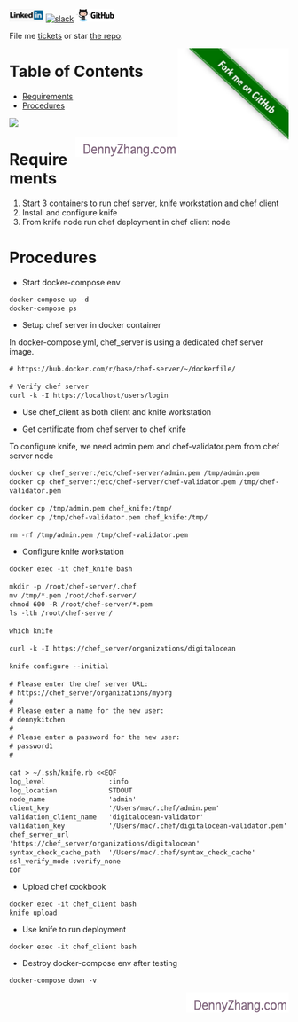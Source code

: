 [![LinkedIn](https://raw.githubusercontent.com/USDevOps/mywechat-slack-group/master/images/linkedin.png)](https://www.linkedin.com/in/dennyzhang001) <a href="https://www.dennyzhang.com/slack" target="_blank" rel="nofollow"><img src="http://slack.dennyzhang.com/badge.svg" alt="slack"/></a> [![Github](https://raw.githubusercontent.com/USDevOps/mywechat-slack-group/master/images/github.png)](https://github.com/DennyZhang)

File me [tickets](https://github.com/DennyZhang/chef-study/issues) or star [the repo](https://github.com/DennyZhang/chef-study).

<a href="https://github.com/DennyZhang?tab=followers"><img align="right" width="200" height="183" src="https://raw.githubusercontent.com/USDevOps/mywechat-slack-group/master/images/fork_github.png" /></a>

Table of Contents
=================

   * [Requirements](#requirements)
   * [Procedures](#procedures)

<a href="https://www.dennyzhang.com"><img src="https://raw.githubusercontent.com/DennyZhang/chef-study/master/images/scenario-103-design.png"/> </a>

<a href="https://www.dennyzhang.com"><img align="right" width="185" height="37" src="https://raw.githubusercontent.com/USDevOps/mywechat-slack-group/master/images/dns_small.png"></a>

# Requirements
1. Start 3 containers to run chef server, knife workstation and chef client
2. Install and configure knife
3. From knife node run chef deployment in chef client node

# Procedures
- Start docker-compose env
```
docker-compose up -d
docker-compose ps
```

- Setup chef server in docker container

In docker-compose.yml, chef_server is using a dedicated chef server image.

```
# https://hub.docker.com/r/base/chef-server/~/dockerfile/

# Verify chef server
curl -k -I https://localhost/users/login
```

- Use chef_client as both client and knife workstation

- Get certificate from chef server to chef knife

To configure knife, we need admin.pem and chef-validator.pem from chef server node

```
docker cp chef_server:/etc/chef-server/admin.pem /tmp/admin.pem
docker cp chef_server:/etc/chef-server/chef-validator.pem /tmp/chef-validator.pem

docker cp /tmp/admin.pem chef_knife:/tmp/
docker cp /tmp/chef-validator.pem chef_knife:/tmp/

rm -rf /tmp/admin.pem /tmp/chef-validator.pem
```

- Configure knife workstation
```
docker exec -it chef_knife bash

mkdir -p /root/chef-server/.chef
mv /tmp/*.pem /root/chef-server/
chmod 600 -R /root/chef-server/*.pem
ls -lth /root/chef-server/

which knife

curl -k -I https://chef_server/organizations/digitalocean

knife configure --initial

# Please enter the chef server URL:
# https://chef_server/organizations/myorg
#
# Please enter a name for the new user:
# dennykitchen
#
# Please enter a password for the new user:
# password1
#

cat > ~/.ssh/knife.rb <<EOF
log_level                :info
log_location             STDOUT
node_name                'admin'
client_key               '/Users/mac/.chef/admin.pem'
validation_client_name   'digitalocean-validator'
validation_key           '/Users/mac/.chef/digitalocean-validator.pem'
chef_server_url          'https://chef_server/organizations/digitalocean'
syntax_check_cache_path  '/Users/mac/.chef/syntax_check_cache'
ssl_verify_mode :verify_none
EOF
```

- Upload chef cookbook
```
docker exec -it chef_client bash
knife upload
```

- Use knife to run deployment
```
docker exec -it chef_client bash
```

- Destroy docker-compose env after testing
```
docker-compose down -v
```

<a href="https://www.dennyzhang.com"><img align="right" width="185" height="37" src="https://raw.githubusercontent.com/USDevOps/mywechat-slack-group/master/images/dns_small.png"></a>
